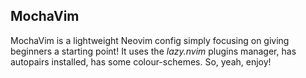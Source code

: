MochaVim
--------
MochaVim is a lightweight Neovim config simply focusing on giving beginners a starting point! It uses the *lazy.nvim* plugins manager, has autopairs installed, has some colour-schemes. So, yeah, enjoy! 
